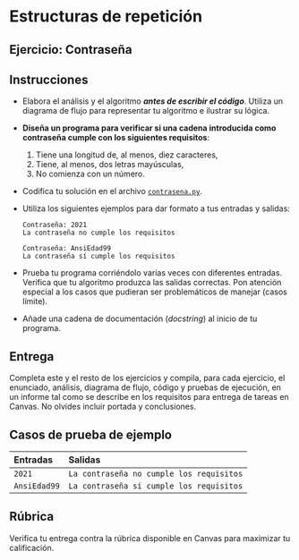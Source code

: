 # Estructuras de repetición

## Ejercicio: Contraseña

## Instrucciones
- Elabora el análisis y el algoritmo ***antes de escribir el código***. Utiliza un diagrama de flujo para representar tu algoritmo e ilustrar su lógica.

- **Diseña un programa para verificar si una cadena introducida como contraseña cumple con los siguientes requisitos**:

    1. Tiene una longitud de, al menos, diez caracteres,
    2. Tiene, al menos, dos letras mayúsculas, 
    3. No comienza con un número.

- Codifica tu solución en el archivo [`contrasena.py`](/contrasena.py).
   
- Utiliza los siguientes ejemplos para dar formato a tus entradas y salidas:
  ```
  Contraseña: 2021
  La contraseña no cumple los requisitos
  
  Contraseña: AnsiEdad99
  La contraseña sí cumple los requisitos
  ```
  
- Prueba tu programa corriéndolo varias veces con diferentes entradas. Verifica que tu algoritmo produzca las salidas correctas. Pon atención especial a los casos que pudieran ser problemáticos de manejar (casos límite).

- Añade una cadena de documentación (*docstring*) al inicio de tu programa.
  
## Entrega
Completa este y el resto de los ejercicios y compila, para cada ejercicio, el enunciado, análisis, diagrama de flujo, código y pruebas de ejecución, en un informe tal como se describe en los requisitos para entrega de tareas en Canvas. No olvides incluir portada y conclusiones.

## Casos de prueba de ejemplo
| Entradas | Salidas |
|:---------|:--------|
| `2021` | `La contraseña no cumple los requisitos` |
| `AnsiEdad99` | `La contraseña sí cumple los requisitos` |

## Rúbrica
Verifica tu entrega contra la rúbrica disponible en Canvas para maximizar tu calificación.